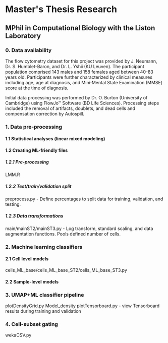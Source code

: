 # Master's Thesis Research
## MPhil in Computational Biology with the Liston Laboratory 

### 0. Data availability
The flow cytometry dataset for this project was provided by J. Neumann, Dr. S. Humblet-Baron, and Dr. L. Yshii (KU Leuven). The participant population comprised 143 males and 158 females aged between 40-83 years old. Participants were further characterized by clinical measures including age, age at diagnosis, and Mini‐Mental State Examination (MMSE) score at the time of diagnosis.

Initial data processing was performed by Dr. O. Burton (University of Cambridge) using FlowJo™ Software (BD Life Sciences). Processing steps included the removal of artifacts, doublets, and dead cells and compensation correction by Autospill. 
### 1. Data pre-processing

#### 1.1 Statistical analyses (linear mixed modeling)

#### 1.2 Creating ML-friendly files

##### 1.2.1 Pre-processing
LMM.R
##### 1.2.2 Test/train/validation split
preprocess.py - Define percentages to split data for training, validation, and testing.
##### 1.2.3 Data transformations
main/mainST2/mainST3.py - Log transform, standard scaling, and data augmentation functions. Pools defined number of cells. 
### 2. Machine learning classifiers 

#### 2.1 Cell level models
cells_ML_base/cells_ML_base_ST2/cells_ML_base_ST3.py

#### 2.2 Sample-level models

### 3. UMAP+ML classifier pipeline
plotDensityGrid.py
Model_density
plotTensorboard.py - view Tensorboard results during training and validation
### 4. Cell-subset gating 
wekaCSV.py
